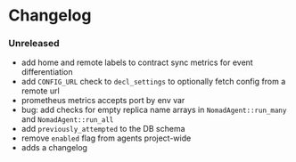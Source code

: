 # Changelog

### Unreleased

- add home and remote labels to contract sync metrics for event differentiation
- add `CONFIG_URL` check to `decl_settings` to optionally fetch config from a remote url
- prometheus metrics accepts port by env var
- bug: add checks for empty replica name arrays in `NomadAgent::run_many` and
  `NomadAgent::run_all`
- add `previously_attempted` to the DB schema
- remove `enabled` flag from agents project-wide
- adds a changelog
